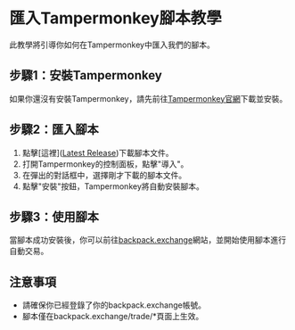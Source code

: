 # 匯入Tampermonkey腳本教學

此教學將引導你如何在Tampermonkey中匯入我們的腳本。

## 步驟1：安裝Tampermonkey

如果你還沒有安裝Tampermonkey，請先前往[Tampermonkey官網](https://www.tampermonkey.net/)下載並安裝。

## 步驟2：匯入腳本

1. 點擊[這裡]([Latest Release](https://github.com/2246250622/BackPack/releases/latest))下載腳本文件。
2. 打開Tampermonkey的控制面板，點擊"導入"。
3. 在彈出的對話框中，選擇剛才下載的腳本文件。
4. 點擊"安裝"按鈕，Tampermonkey將自動安裝腳本。

## 步驟3：使用腳本

當腳本成功安裝後，你可以前往[backpack.exchange](https://backpack.exchange/trade/*)網站，並開始使用腳本進行自動交易。

## 注意事項

- 請確保你已經登錄了你的backpack.exchange帳號。
- 腳本僅在backpack.exchange/trade/*頁面上生效。
